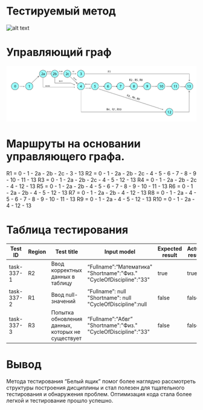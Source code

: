 # Тестируемый метод
![alt text](CODE.png "Тестируемый метод")

# Управляющий граф
![alt text](GRAPH.png "Управляющий граф")

# Маршруты на основании управляющего графа.

R1 = 0 - 1 - 2a - 2b - 2c - 3 - 13
R2 = 0 - 1 - 2a - 2b - 2c - 4 - 5 - 6 - 7 - 8 - 9 - 10 - 11 - 13
R3 = 0 - 1 - 2a - 2b - 2c - 4 - 5 - 12 - 13
R4 = 0 - 1 - 2a - 2b - 2c - 4 - 12 - 13
R5 = 0 - 1 - 2a - 2b - 4 - 5 - 6 - 7 - 8 - 9 - 10 - 11 - 13
R6 = 0 - 1 - 2a - 2b - 4 - 5 - 12 - 13
R7 = 0 - 1 - 2a - 2b - 4 - 12 - 13
R8 = 0 - 1 - 2a - 4 - 5 - 6 - 7 - 8 - 9 - 10 - 11 - 13
R9 = 0 - 1 - 2a - 4 - 5 - 12 - 13
R10 = 0 - 1 - 2a - 4 - 12 - 13

# Таблица тестирования 

| Test ID | Region | Test title | Input model | Expected result | Actual result | Test status (Passed/Failed)|
| --- | --- | --- | --- | --- | --- | --- |
| task-337-1 | R2 | Ввод корректных данных в таблицу | “Fullname”:“Математика" "Shortname":"Физ." "CycleOfDiscipline":"33" | true | true | Passed |
| task-337-2 | R1 | Ввод null-значений | “Fullname”: null "Shortname": null "CycleOfDiscipline":null | false | false | Passed |
| task-337-3 | R3 | Попытка обновления данных, которых не существует | “Fullname”:“Абвг” "Shortname":"Физ." "CycleOfDiscipline":"33" | false | false | Passed|




# Вывод

Метода тестирования “Белый ящик” помог более наглядно рассмотреть структуры построения дисциплины и стал полезен для тщательного тестирования и обнаружения проблем. 
Оптимизация кода стала более легкой и тестирование прошло успешно.

